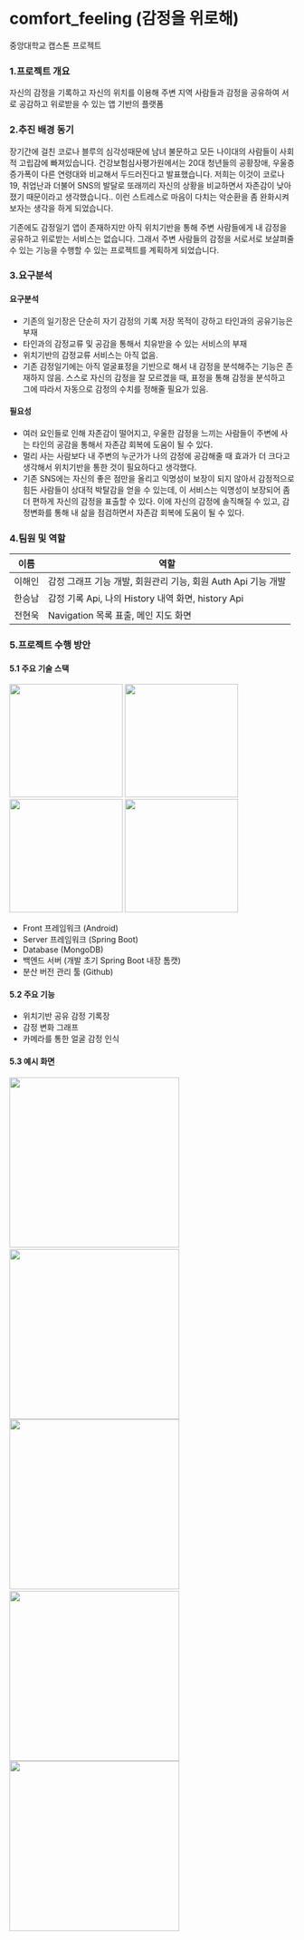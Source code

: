 # comfort_feeling (감정을 위로해)

중앙대학교 캡스톤 프로젝트

### 1.프로젝트 개요
자신의 감정을 기록하고 자신의 위치를 이용해 주변 지역 사람들과 감정을 공유하여 서로 공감하고 위로받을 수 있는 앱 기반의 플랫폼

### 2.추진 배경 동기
장기간에 걸친 코로나 블루의 심각성때문에 남녀 불문하고 모든 나이대의 사람들이 사회적 고립감에 빠져있습니다. 건강보험심사평가원에서는 20대 청년들의 공황장애, 우울증 증가폭이 다른 연령대와 비교해서 두드러진다고 발표했습니다. 저희는 이것이 코로나19, 취업난과 더불어 SNS의 발달로 또래끼리 자신의 상황을 비교하면서 자존감이 낮아졌기 때문이라고 생각했습니다.. 이런 스트레스로 마음이 다치는 악순환을 좀 완화시켜보자는 생각을 하게 되었습니다. 

 기존에도 감정일기 앱이 존재하지만 아직 위치기반을 통해 주변 사람들에게 내 감정을 공유하고 위로받는 서비스는 없습니다. 그래서 주변 사람들의 감정을 서로서로 보살펴줄 수 있는 기능을 수행할 수 있는 프로젝트를 계획하게 되었습니다.

### 3.요구분석
#### 요구분석
- 기존의 일기장은 단순히 자기 감정의 기록 저장 목적이 강하고 타인과의 공유기능은 부재
- 타인과의 감정교류 및 공감을 통해서 치유받을 수 있는 서비스의 부재
- 위치기반의 감정교류 서비스는 아직 없음.
- 기존 감정일기에는 아직 얼굴표정을 기반으로 해서 내 감정을 분석해주는 기능은 존재하지 않음. 스스로 자신의 감정을 잘 모르겠을 때, 표정을 통해 감정을 분석하고 그에 따라서 자동으로 감정의 수치를 정해줄 필요가 있음.




#### 필요성
- 여러 요인들로 인해 자존감이 떨어지고, 우울한 감정을 느끼는 사람들이 주변에 사는 타인의 공감을 통해서 자존감 회복에 도움이 될 수 있다.
- 멀리 사는 사람보다 내 주변의 누군가가 나의 감정에 공감해줄 때 효과가 더 크다고 생각해서 위치기반을 통한 것이 필요하다고 생각했다.
- 기존 SNS에는 자신의 좋은 점만을 올리고 익명성이 보장이 되지 않아서 감정적으로 힘든 사람들이 상대적 박탈감을 얻을 수 있는데, 이 서비스는 익명성이 보장되어 좀 더 편하게 자신의 감정을 표출할 수 있다. 이에 자신의 감정에 솔직해질 수 있고, 감정변화를 통해 내 삶을 점검하면서 자존감 회복에 도움이 될 수 있다.

### 4.팀원 및 역할
|이름|역할|
|---|---|
|이해인|감정 그래프 기능 개발, 회원관리 기능, 회원 Auth Api 기능 개발|
|한승남|감정 기록 Api, 나의 History 내역 화면, history Api|
|전현욱|Navigation 목록 표출, 메인 지도 화면|

### 5.프로젝트 수행 방안
#### 5.1 주요 기술 스택
<img src="https://source.android.com/setup/images/Android_symbol_green_RGB.png" width="200"/> <img src="https://spring.io/images/spring-logo-9146a4d3298760c2e7e49595184e1975.svg" width="200"/> <img src="https://webimages.mongodb.com/_com_assets/cms/MongoDB_Logo_FullColorBlack_RGB-4td3yuxzjs.png?auto=format%2Ccompress" width="200"/> <img src="https://github.githubassets.com/images/modules/logos_page/GitHub-Mark.png" width="200"/> 

- Front 프레임워크 (Android)
- Server 프레임워크 (Spring Boot)
- Database (MongoDB)
- 백엔드 서버 (개발 초기 Spring Boot 내장 톰캣)
- 분산 버전 관리 툴 (Github)

#### 5.2 주요 기능
- 위치기반 공유 감정 기록장
- 감정 변화 그래프
- 카메라를 통한 얼굴 감정 인식

#### 5.3 예시 화면

<img src="https://github.com/codeBoogie/comfort_feeling/blob/develop/extra_folder/profile.jpg" width="300"/>&nbsp;&nbsp;<img src="https://github.com/codeBoogie/comfort_feeling/blob/develop/extra_folder/firstScreen.jpg" width="300"/>
<img src="https://github.com/codeBoogie/comfort_feeling/blob/develop/extra_folder/list.jpg" width="300"/>&nbsp;&nbsp;<img src="https://github.com/codeBoogie/comfort_feeling/blob/develop/extra_folder/graph.jpg" width="300"/>
<img src="https://github.com/codeBoogie/comfort_feeling/blob/develop/extra_folder/read.jpg" width="300"/>
